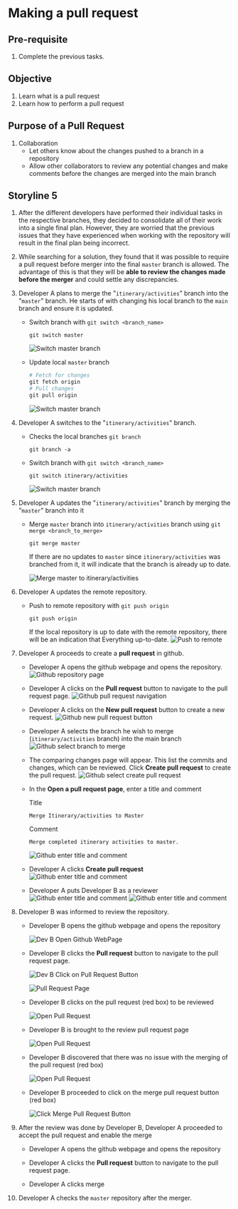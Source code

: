 # Making a pull request

## Pre-requisite
1. Complete the previous tasks.

## Objective
1. Learn what is a pull request
2. Learn how to perform a pull request

## Purpose of a Pull Request
1. Collaboration
    - Let others know about the changes pushed to a branch in a repository
    - Allow other collaborators to review any potential changes and make comments before the changes are merged into the main branch

## Storyline 5
1. After the different developers have performed their individual tasks in the respective branches, they decided to consolidate all of their work into a single final plan. However, they are worried that the previous issues that they have experienced when working with the repository will result in the final plan being incorrect. 

2. While searching for a solution, they found that it was possible to require a pull request before merger into the final `master` branch is allowed. The advantage of this is that they will be **able to review the changes made before the merger** and could settle any discrepancies.

3. Developer A plans to merge the "`itinerary/activities`" branch into the "`master`" branch. He starts of with changing his local branch to the `main` branch and ensure it is updated.

    - Switch branch with `git switch <branch_name>`
         ```
        git switch master
        ```
        ![Switch master branch](../images/4_5/4_5_git_switch_itinerary_to_master.png)

    - Update local `master` branch
        ```ps1
        # Fetch for changes
        git fetch origin
        # Pull changes
        git pull origin
        ```
        ![Switch master branch](../images/4_5/4_5_git_pull_devA_master.png)

4. Developer A switches to the "`itinerary/activities`" branch.

    - Checks the local branches `git branch`
        ```
        git branch -a
        ```
    - Switch branch with `git switch <branch_name>`
         ```
        git switch itinerary/activities
        ```
        ![Switch master branch](../images/4_5/4_5_git_switch_master_to_itinerary.png)

5. Developer A updates the "`itinerary/activities`" branch by merging the "`master`" branch into it

    - Merge `master` branch into `itinerary/activities` branch using `git merge <branch_to_merge>`
        ```
        git merge master
        ```

        If there are no updates to `master` since `itinerary/activities` was branched from it, it will indicate that the branch is already up to date.

        ![Merge master to itinerary/activities](../images/4_5/4_5_git_merge_master_to_itinerary.png)

6. Developer A updates the remote repository. 
    
    - Push to remote repository with `git push origin`
        ```
        git push origin
        ```
        If the local repository is up to date with the remote repository, there will be an indication that Everything up-to-date.
        ![Push to remote](../images/4_5/4_5_git_push_devA_itinerary.png)

7. Developer A proceeds to create a **pull request** in github.

    - Developer A opens the github webpage and opens the repository.
    ![Github repository page](../images/4_5/5_4_github_repository_page.png)

    - Developer A clicks on the **Pull request** button to navigate to the pull request page.
    ![Github pull request navigation](../images/4_5/5_4_github_repository_page_pull_req_btn.png)

    - Developer A clicks on the **New pull request** button to create a new request.
    ![Github new pull request button](../images/4_5/5_4_github_pull_request_page_new_req_btn.png)

    - Developer A selects the branch he wish to merge (`itinerary/activities` branch) into the main branch  
    ![Github select branch to merge](../images/4_5/5_4_github_pull_request_page_select_branch_to_merge.png)
    
    - The comparing changes page will appear. This list the commits and changes, which can be reviewed. Click **Create pull request** to create the pull request.
    ![Github select create pull request](../images/4_5/4_5_github_pull_request_comparing_changes.png)

    - In the **Open a pull request page**, enter a title and comment
        
        Title
        ```
        Merge Itinerary/activities to Master
        ```

        Comment
        ```
        Merge completed itinerary activities to master.
        ```
        ![Github enter title and comment](../images/4_5/5_4_github_open_pull_request_title_comment.png)

    - Developer A clicks **Create pull request**
    ![Github enter title and comment](../images/4_5/5_4_github_open_pull_create_btn.png)

    - Developer A puts Developer B as a reviewer
    ![Github enter title and comment](../images/4_5/5_4_github_select_reviewer.png)
    ![Github enter title and comment](../images/4_5/5_4_github_reviewer_selected.png)


8. Developer B was informed to review the repository.

    - Developer B opens the github webpage and opens the repository

        ![Dev B Open Github WebPage](../images/4_5/4_5_Dev_B_Open_Github_WebPage.png)

    - Developer B clicks the **Pull request** button to navigate to the pull request page.

        ![Dev B Click on Pull Request Button](../images/4_5/4_5_Dev_B_Click_Pull_Request_Btn.png)

        ![Pull Request Page](../images/4_5/4_5_Pull_Request_Page.png)

    - Developer B clicks on the pull request (red box) to be reviewed

        ![Open Pull Request](../images/4_5/4_5_Open_Pull_Request.png)

    - Developer B is brought to the review pull request page

        ![Open Pull Request](../images/4_5/)

    - Developer B discovered that there was no issue with the merging of the pull request (red box)

        ![Open Pull Request](../images/4_5_Merge_Pull_Request_Status.png)

    - Developer B proceeded to click on the merge pull request button (red box)

        ![Click Merge Pull Request Button](../images/4_5_Merge_Pull_Request_Btn.png)

9. After the review was done by Developer B, Developer A proceeded to accept the pull request and enable the merge

    - Developer A opens  the github webpage and opens the repository

    - Developer A clicks the **Pull request** button to navigate to the pull request page.

    - Developer A clicks merge 

10. Developer A checks the `master` repository after the merger.

